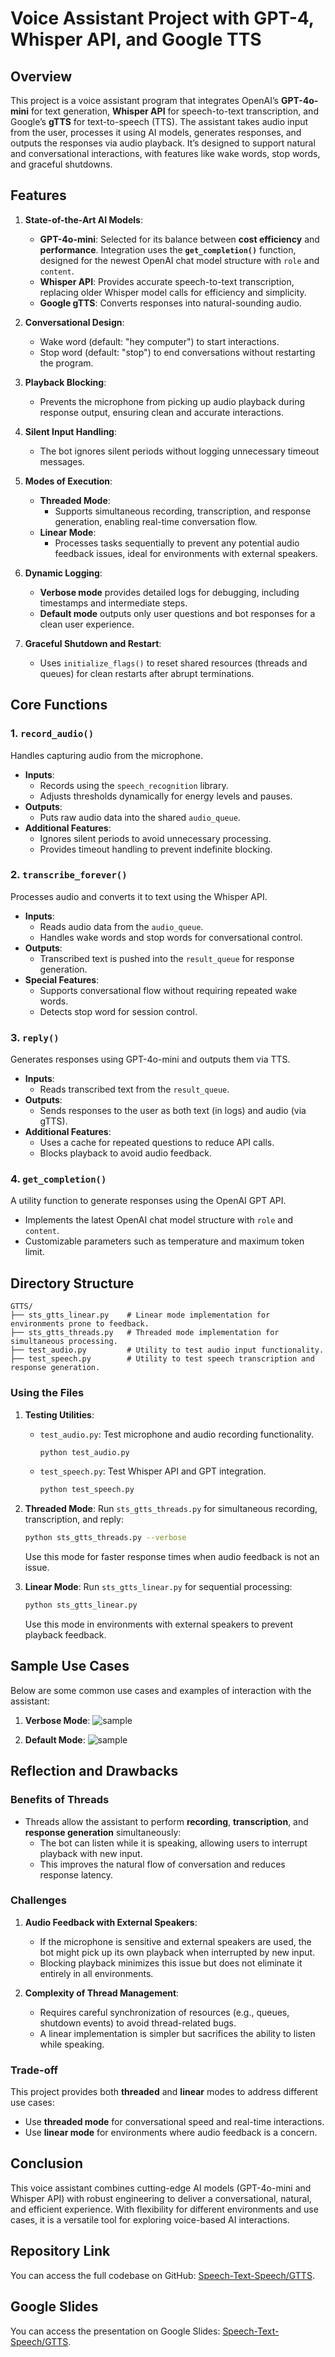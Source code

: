 # **Voice Assistant Project with GPT-4, Whisper API, and Google TTS**

## **Overview**
This project is a voice assistant program that integrates OpenAI’s **GPT-4o-mini** for text generation, **Whisper API** for speech-to-text transcription, and Google’s **gTTS** for text-to-speech (TTS). The assistant takes audio input from the user, processes it using AI models, generates responses, and outputs the responses via audio playback. It’s designed to support natural and conversational interactions, with features like wake words, stop words, and graceful shutdowns.


## **Features**
1. **State-of-the-Art AI Models**:
   - **GPT-4o-mini**: Selected for its balance between **cost efficiency** and **performance**. Integration uses the **`get_completion()`** function, designed for the newest OpenAI chat model structure with `role` and `content`.
   - **Whisper API**: Provides accurate speech-to-text transcription, replacing older Whisper model calls for efficiency and simplicity.
   - **Google gTTS**: Converts responses into natural-sounding audio.

2. **Conversational Design**:
   - Wake word (default: "hey computer") to start interactions.
   - Stop word (default: "stop") to end conversations without restarting the program.

3. **Playback Blocking**:
   - Prevents the microphone from picking up audio playback during response output, ensuring clean and accurate interactions.

4. **Silent Input Handling**:
   - The bot ignores silent periods without logging unnecessary timeout messages.

5. **Modes of Execution**:
   - **Threaded Mode**:
     - Supports simultaneous recording, transcription, and response generation, enabling real-time conversation flow.
   - **Linear Mode**:
     - Processes tasks sequentially to prevent any potential audio feedback issues, ideal for environments with external speakers.

6. **Dynamic Logging**:
   - **Verbose mode** provides detailed logs for debugging, including timestamps and intermediate steps.
   - **Default mode** outputs only user questions and bot responses for a clean user experience.

7. **Graceful Shutdown and Restart**:
   - Uses `initialize_flags()` to reset shared resources (threads and queues) for clean restarts after abrupt terminations.


## **Core Functions**

### 1. **`record_audio()`**
Handles capturing audio from the microphone.
- **Inputs**:
  - Records using the `speech_recognition` library.
  - Adjusts thresholds dynamically for energy levels and pauses.
- **Outputs**:
  - Puts raw audio data into the shared `audio_queue`.
- **Additional Features**:
  - Ignores silent periods to avoid unnecessary processing.
  - Provides timeout handling to prevent indefinite blocking.

### 2. **`transcribe_forever()`**
Processes audio and converts it to text using the Whisper API.
- **Inputs**:
  - Reads audio data from the `audio_queue`.
  - Handles wake words and stop words for conversational control.
- **Outputs**:
  - Transcribed text is pushed into the `result_queue` for response generation.
- **Special Features**:
  - Supports conversational flow without requiring repeated wake words.
  - Detects stop word for session control.

### 3. **`reply()`**
Generates responses using GPT-4o-mini and outputs them via TTS.
- **Inputs**:
  - Reads transcribed text from the `result_queue`.
- **Outputs**:
  - Sends responses to the user as both text (in logs) and audio (via gTTS).
- **Additional Features**:
  - Uses a cache for repeated questions to reduce API calls.
  - Blocks playback to avoid audio feedback.

### 4. **`get_completion()`**
A utility function to generate responses using the OpenAI GPT API.
- Implements the latest OpenAI chat model structure with `role` and `content`.
- Customizable parameters such as temperature and maximum token limit.


## **Directory Structure**
```plaintext
GTTS/
├── sts_gtts_linear.py    # Linear mode implementation for environments prone to feedback.
├── sts_gtts_threads.py   # Threaded mode implementation for simultaneous processing.
├── test_audio.py         # Utility to test audio input functionality.
├── test_speech.py        # Utility to test speech transcription and response generation.
```

### **Using the Files**
1. **Testing Utilities**:
   - `test_audio.py`: Test microphone and audio recording functionality.
     ```bash
     python test_audio.py
     ```
   - `test_speech.py`: Test Whisper API and GPT integration.
     ```bash
     python test_speech.py
     ```

2. **Threaded Mode**:
   Run `sts_gtts_threads.py` for simultaneous recording, transcription, and reply:
   ```bash
   python sts_gtts_threads.py --verbose
   ```
   Use this mode for faster response times when audio feedback is not an issue.

3. **Linear Mode**:
   Run `sts_gtts_linear.py` for sequential processing:
   ```bash
   python sts_gtts_linear.py
   ```
   Use this mode in environments with external speakers to prevent playback feedback.


## **Sample Use Cases**
Below are some common use cases and examples of interaction with the assistant:

1. **Verbose Mode**:
   ![sample](images/verbose.png)
      
2. **Default Mode**:
   ![sample](images/default.png)


## **Reflection and Drawbacks**

### **Benefits of Threads**
- Threads allow the assistant to perform **recording**, **transcription**, and **response generation** simultaneously:
  - The bot can listen while it is speaking, allowing users to interrupt playback with new input.
  - This improves the natural flow of conversation and reduces response latency.

### **Challenges**
1. **Audio Feedback with External Speakers**:
   - If the microphone is sensitive and external speakers are used, the bot might pick up its own playback when interrupted by new input.
   - Blocking playback minimizes this issue but does not eliminate it entirely in all environments.

2. **Complexity of Thread Management**:
   - Requires careful synchronization of resources (e.g., queues, shutdown events) to avoid thread-related bugs.
   - A linear implementation is simpler but sacrifices the ability to listen while speaking.

### **Trade-off**
This project provides both **threaded** and **linear** modes to address different use cases:
- Use **threaded mode** for conversational speed and real-time interactions.
- Use **linear mode** for environments where audio feedback is a concern.


## **Conclusion**
This voice assistant combines cutting-edge AI models (GPT-4o-mini and Whisper API) with robust engineering to deliver a conversational, natural, and efficient experience. With flexibility for different environments and use cases, it is a versatile tool for exploring voice-based AI interactions.


## Repository Link
You can access the full codebase on GitHub: [Speech-Text-Speech/GTTS](https://github.com/bigfishhhhhzoey/GenerativeAI/tree/main/Speech-Text-Speech/GTTS).


## Google Slides
You can access the presentation on Google Slides: [Speech-Text-Speech/GTTS](https://docs.google.com/presentation/d/1eskt9ta_DZ8QCKdt1S9Ht7wlaMVi7rPWJhT1OxlwI9E/edit?usp=sharing).
